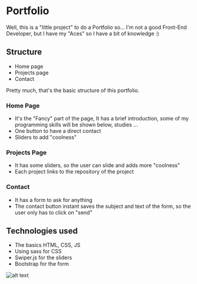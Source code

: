 # Portfolio

Well, this is a "little project" to do a Portfolio so… I'm not a good Front-End Developer, but I have my "Aces" so I have a bit of knowledge :)

## Structure
  * Home page 
  * Projects page
  * Contact

Pretty much, that's the basic structure of this portfolio.

### Home Page
  * It's the "Fancy" part of the page, It has a brief introduction, some of my programming skills will be shown below, studies ...
  * One button to have a direct contact
  * Sliders to add "coolness"
 

### Projects Page
 * It has some sliders, so the user can slide and adds more "coolness"
 * Each project links to the repository of the project
 
### Contact
 * It has a form to ask for anything
 * The contact button instant saves the subject and text of the form, so the user only has to click on "send"
 
## Technologies used
  * The basics HTML, CSS, JS
  * Using sass for CSS
  * Swiper.js for the sliders
  * Bootstrap for the form
 
![alt text](https://i.imgur.com/LPki9n3.jpg)
